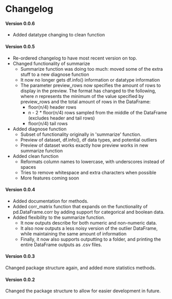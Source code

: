 # Changelog

#### Version 0.0.6

* Added datatype changing to clean function

#### Version 0.0.5

* Re-ordered changelog to have most recent version on top.
* Changed functionality of summarize
    * Summarize function was doing too much: moved some of the extra stuff to a new diagnose function
    * It now no longer gets df.info() information or datatype information
    * The parameter preview_rows now specifies the amount of rows to display in the preview. The format has changed to the following, where *n* represents the minimum of the value specified by preview_rows and the total amount of rows in the DataFrame:
        * floor(n/4) header rows
        * n - 2 * floor(n/4) rows sampled from the middle of the DataFrame (excludes header and tail rows)
        * floor(n/4) tail rows
* Added diagnose function
    * Subset of functionality originally in 'summarize' function.
    * Preview of dataset, df.info(), df data types, and potential outliers
    * Preview of dataset works exactly how preview works in new summarize function
* Added clean function
    * Reformats column names to lowercase, with underscores instead of spaces
    * Tries to remove whitespace and extra characters when possible
    * More features coming soon

#### Version 0.0.4
* Added documentation for methods.  
* Added corr_matrix function that expands on the functionality of pd.DataFrame.corr by adding support for categorical and boolean data.
* Added flexibility to the summarize function.
    * It now outputs describe for both numeric and non-numeric data.
    * It also now outputs a less noisy version of the outlier DataFrame, while maintaining the same amount of information
    * Finally, it now also supports outputting to a folder, and printing the entire DataFrame outputs as .csv files.

#### Version 0.0.3
Changed package structure again, and added more statistics methods.

#### Version 0.0.2
Changed the package structure to allow for easier development in future.
